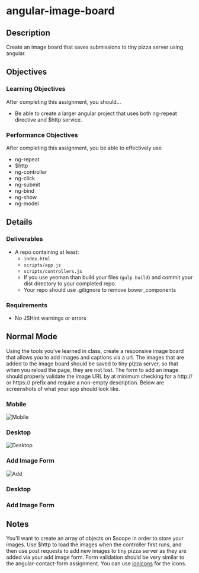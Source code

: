 # angular-image-board

## Description
Create an image board that saves submissions to tiny pizza server using angular.


## Objectives

### Learning Objectives

After completing this assignment, you should…

* Be able to create a larger angular project that uses both ng-repeat directive and $http service.


### Performance Objectives

After completing this assignment, you be able to effectively use

* ng-repeat
* $http
* ng-controller
* ng-click
* ng-submit
* ng-bind
* ng-show
* ng-model



## Details

### Deliverables

* A repo containing at least:
  * `index.html`
  * `scripts/app.js`
  * `scripts/controllers.js`
  * If you use yeoman than build your files (`gulp build`) and commit your dist directory to your completed repo.
  * Your repo should use .gitignore to remove bower_components

### Requirements

* No JSHint warnings or errors


## Normal Mode
Using the tools you've learned in class, create a responsive image board that allows you to add images and captions via a url. The images that are added to the image board should be saved to tiny pizza server, so that when you reload the page, they are not lost. The form to add an image should properly validate the image URL by at minimum checking for a http:// or https:// prefix and require a non-empty description. Below are screenshots of what your app should look like.

### Mobile
![Mobile](/mobile.png)

### Desktop
![Desktop](/desktop.png)

### Add Image Form
![Add](/add.png)

### Desktop

### Add Image Form

## Notes
You'll want to create an array of objects on $scope in order to store your images. Use $http to load the images when the controller first runs, and then use post requests to add new images to tiny pizza server as they are added via your add image form. Form validation should be very similar to the angular-contact-form assignment. You can use [ionicons](http://ionicons.com) for the icons.

<!-- ## Additional Resources

* Read []() -->
